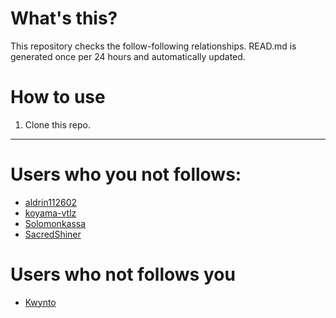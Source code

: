 # What's this?
This repository checks the follow-following relationships.
READ.md is generated once per 24 hours and automatically updated.
# How to use
1. Clone this repo.
 
 --- 
 
 # Users who you not follows: 
  
- [aldrin112602](https://github.com/aldrin112602/) 
- [koyama-vtlz](https://github.com/koyama-vtlz/) 
- [Solomonkassa](https://github.com/Solomonkassa/) 
- [SacredShiner](https://github.com/SacredShiner/) 
# Users who not follows you 
  
- [Kwynto](https://github.com/Kwynto/) 
 